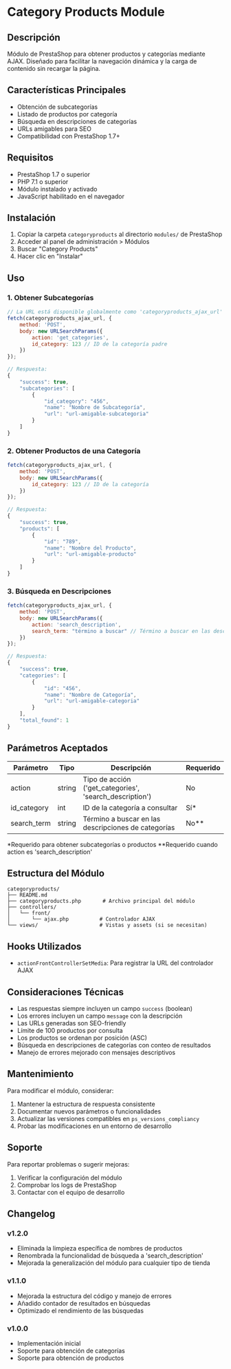 # Category Products Module

## Descripción
Módulo de PrestaShop para obtener productos y categorías mediante AJAX. Diseñado para facilitar la navegación dinámica y la carga de contenido sin recargar la página.

## Características Principales
- Obtención de subcategorías
- Listado de productos por categoría
- Búsqueda en descripciones de categorías
- URLs amigables para SEO
- Compatibilidad con PrestaShop 1.7+

## Requisitos
- PrestaShop 1.7 o superior
- PHP 7.1 o superior
- Módulo instalado y activado
- JavaScript habilitado en el navegador

## Instalación
1. Copiar la carpeta `categoryproducts` al directorio `modules/` de PrestaShop
2. Acceder al panel de administración > Módulos
3. Buscar "Category Products"
4. Hacer clic en "Instalar"

## Uso

### 1. Obtener Subcategorías
```javascript
// La URL está disponible globalmente como 'categoryproducts_ajax_url'
fetch(categoryproducts_ajax_url, {
    method: 'POST',
    body: new URLSearchParams({
        action: 'get_categories',
        id_category: 123 // ID de la categoría padre
    })
});

// Respuesta:
{
    "success": true,
    "subcategories": [
        {
            "id_category": "456",
            "name": "Nombre de Subcategoría",
            "url": "url-amigable-subcategoria"
        }
    ]
}
```

### 2. Obtener Productos de una Categoría
```javascript
fetch(categoryproducts_ajax_url, {
    method: 'POST',
    body: new URLSearchParams({
        id_category: 123 // ID de la categoría
    })
});

// Respuesta:
{
    "success": true,
    "products": [
        {
            "id": "789",
            "name": "Nombre del Producto",
            "url": "url-amigable-producto"
        }
    ]
}
```

### 3. Búsqueda en Descripciones
```javascript
fetch(categoryproducts_ajax_url, {
    method: 'POST',
    body: new URLSearchParams({
        action: 'search_description',
        search_term: "término a buscar" // Término a buscar en las descripciones
    })
});

// Respuesta:
{
    "success": true,
    "categories": [
        {
            "id": "456",
            "name": "Nombre de Categoría",
            "url": "url-amigable-categoria"
        }
    ],
    "total_found": 1
}
```

## Parámetros Aceptados

| Parámetro | Tipo | Descripción | Requerido |
|-----------|------|-------------|-----------|
| action | string | Tipo de acción ('get_categories', 'search_description') | No |
| id_category | int | ID de la categoría a consultar | Sí* |
| search_term | string | Término a buscar en las descripciones de categorías | No** |

*Requerido para obtener subcategorías o productos
**Requerido cuando action es 'search_description'

## Estructura del Módulo
```
categoryproducts/
├── README.md
├── categoryproducts.php       # Archivo principal del módulo
├── controllers/
│   └── front/
│       └── ajax.php          # Controlador AJAX
└── views/                    # Vistas y assets (si se necesitan)
```

## Hooks Utilizados
- `actionFrontControllerSetMedia`: Para registrar la URL del controlador AJAX

## Consideraciones Técnicas
- Las respuestas siempre incluyen un campo `success` (boolean)
- Los errores incluyen un campo `message` con la descripción
- Las URLs generadas son SEO-friendly
- Límite de 100 productos por consulta
- Los productos se ordenan por posición (ASC)
- Búsqueda en descripciones de categorías con conteo de resultados
- Manejo de errores mejorado con mensajes descriptivos

## Mantenimiento
Para modificar el módulo, considerar:
1. Mantener la estructura de respuesta consistente
2. Documentar nuevos parámetros o funcionalidades
3. Actualizar las versiones compatibles en `ps_versions_compliancy`
4. Probar las modificaciones en un entorno de desarrollo

## Soporte
Para reportar problemas o sugerir mejoras:
1. Verificar la configuración del módulo
2. Comprobar los logs de PrestaShop
3. Contactar con el equipo de desarrollo

## Changelog
### v1.2.0
- Eliminada la limpieza específica de nombres de productos
- Renombrada la funcionalidad de búsqueda a 'search_description'
- Mejorada la generalización del módulo para cualquier tipo de tienda

### v1.1.0
- Mejorada la estructura del código y manejo de errores
- Añadido contador de resultados en búsquedas
- Optimizado el rendimiento de las búsquedas

### v1.0.0
- Implementación inicial
- Soporte para obtención de categorías
- Soporte para obtención de productos 
